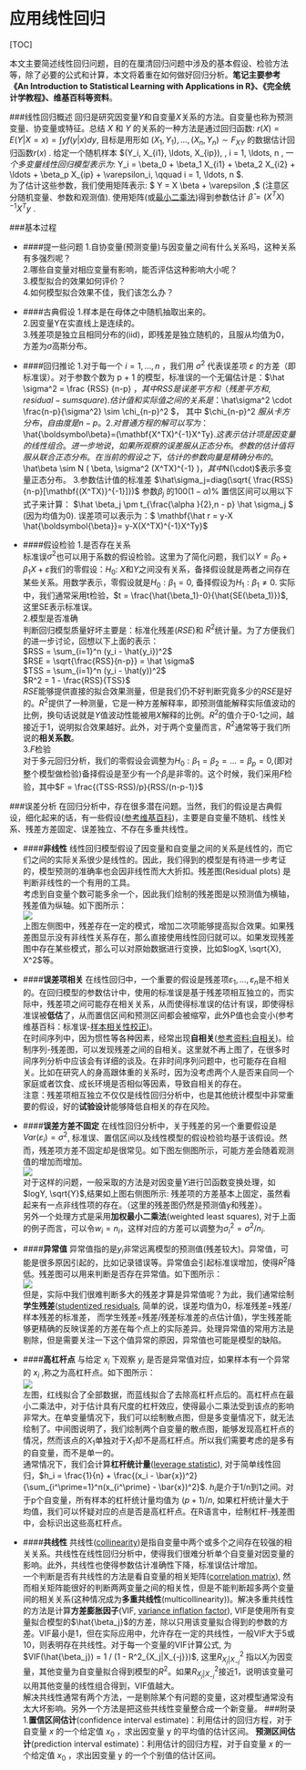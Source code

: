 应用线性回归
=============

[TOC]

本文主要简述线性回归问题，目的在厘清回归问题中涉及的基本假设、检验方法等，除了必要的公式和计算，本文将着重在如何做好回归分析。**笔记主要参考《An Introduction to Statistical Learning with Applications in R》、《完全统计学教程》、维基百科等资料**。

###线性回归概述
回归是研究因变量$Y$和自变量$X$关系的方法。自变量也称为预测变量、协变量或特征。总结 $X$ 和 $Y$ 的关系的一种方法是通过回归函数: $r(X) = E(Y|X=x) = \int yf(y|x)dy$, 目标是用形如 $(X_1,Y_1),\ldots,(X_n,Y_n) \sim F_{XY}$ 的数据估计回归函数$r(x)$ .
给定一个随机样本 $(Y_i, X_{i1}, \ldots, X_{ip}), \, i = 1, \ldots, n $, 一个多变量线性回归模型表示为:$ Y_i = \beta_0 + \beta_1 X_{i1} + \beta_2 X_{i2} + \ldots + \beta_p X_{ip} + \varepsilon_i, \qquad i = 1, \ldots, n $.   
为了估计这些参数，我们使用矩阵表示: $ Y = X \beta + \varepsilon \,$ (注意区分随机变量、参数和观测值).  使用矩阵(或[最小二乘法](http://zh.wikipedia.org/wiki/%E6%9C%80%E5%B0%8F%E4%BA%8C%E4%B9%98%E6%B3%95))得到参数估计 $\hat\beta = (X^T X)^{-1}X^T y$ . 

###基本过程
- ####提一些问题
1.自协变量(预测变量)与因变量之间有什么关系吗，这种关系有多强烈呢？  
2.哪些自变量对相应变量有影响，能否评估这种影响大小呢？  
3.模型拟合的效果如何评价？  
4.如何模型拟合效果不佳，我们该怎么办？
- ####古典假设
1.样本是在母体之中随机抽取出来的。  
2.因变量Y在实直线上是连续的。  
3.残差项是独立且相同分布的(iid)，即残差是独立随机的，且服从均值为0，方差为$\sigma$高斯分布。

- ####回归推论
1.对于每一个 $i=1,\ldots,n$ ，我们用 $\sigma^2$ 代表误差项 $\varepsilon$ 的方差（即标准误）。对于参数个数为 p + 1 的模型，标准误的一个无偏估计是：$\hat \sigma^2  = \frac {RSS} {n-p} $，其中 RSS 是误差平方和（残差平方和, residual-sum square).
估计值和实际值之间的关系是：$\hat\sigma^2 \cdot \frac{n-p}{\sigma^2} \sim  \chi_{n-p}^2 $， 其中 $\chi_{n-p}^2 $服从卡方分布，自由度是n-p。
2.对普通方程的解可以写为：$\hat{\boldsymbol\beta}=(\mathbf{X^TX)^{-1}X^Ty}$.这表示估计项是因变量的线性组合。进一步地说，如果所观察的误差服从正态分布。参数的估计值将服从联合正态分布。在当前的假设之下，估计的参数向量是精确分布的。$\hat\beta \sim N ( \beta, \sigma^2 (X^TX)^{-1} )$，其中$N(\cdot)$表示多变量正态分布。
3.参数估计值的标准差 $\hat\sigma_j=diag(\sqrt{ \frac{RSS}{n-p}[\mathbf{(X^TX)}^{-1}]})$ 参数$\beta_j$ 的$100(1-\alpha)\%$ 置信区间可以用以下式子来计算：
$\hat \beta_j  \pm t_{\frac{\alpha }{2},n - p} \hat \sigma_j $ (因为均值为0). 
误差项可以表示为：$ \mathbf{\hat r =  y-X \hat{\boldsymbol{\beta}}= y-X(X^TX)^{-1}X^Ty}$

- ####假设检验
1.是否存在关系  
标准误$\sigma^2$也可以用于系数的假设检验。这里为了简化问题，我们以$Y = \beta_0 + \beta_1 X + \varepsilon$我们的零假设：$H_0$: $X$和$Y$之间没有关系，备择假设就是两者之间存在某些关系。用数学表示，零假设就是$H_0: \beta_1 = 0$, 备择假设为$H_1: \beta_1 \neq 0$. 实际中，我们通常采用t检验，$t = \frac{\hat{\beta_1}-0}{\hat{SE(\beta_1)}}$, 这里SE表示标准误。  
2.模型是否准确  
判断回归模型质量好坏主要是：标准化残差($RSE$)和
$R^2$统计量。为了方便我们的进一步讨论，回想以下上面的表示：  
$RSS = \sum_{i=1}^n (y_i - \hat{y_i})^2$  
$RSE = \sqrt{\frac{RSS}{n-p}} = \hat \sigma$  
$TSS = \sum_{i=1}^n (y_i - \hat(y))^2$  
$R^2 = 1 - \frac{RSS}{TSS}$  
$RSE$能够提供直接的拟合效果测量，但是我们仍不好判断究竟多少的$RSE$是好的。$R^2$提供了一种测量，它是一种方差解释率，即预测值能解释实际值波动的比例，换句话说就是$Y$值波动性能被用$X$解释的比例。$R^2$的值介于0-1之间，越接近于1，说明拟合效果越好。此外，对于两个变量而言，$R^2$通常等于我们所说的**相关系数**。  
3.$F$检验  
对于多元回归分析，我们的零假设会调整为$H_0:\beta_1=\beta_2=\ldots=\beta_p=0$,(即对整个模型做检验)备择假设是至少有一个$\beta_j$是非零的。这个时候，我们采用$F$检验，其中$F = \frac{(TSS-RSS)/p}{RSS/(n-p-1)}$

###误差分析
在回归分析中，存在很多潜在问题。当然，我们的假设是古典假设，细化起来的话，有一些假设([参考维基百科](http://en.wikipedia.org/wiki/Linear_regression))，主要是自变量不随机、线性关系、残差方差固定、误差独立、不存在多重共线性。

- ####**非线性**
线性回归模型假设了因变量和自变量之间的关系是线性的，而它们之间的实际关系很少是线性的。因此，我们得到的模型是有待进一步考证的，模型预测的准确率也会因非线性而大大折扣。残差图(Residual plots) 是判断非线性的一个有用的工具。  
考虑到自变量个数可能多余一个，因此我们绘制的残差图是以预测值为横轴，残差值为纵轴。如下图所示：  
![](../../images/statistics/应用回归分析-非线性.jpg)  
上图左侧图中，残差存在一定的模式，增加二次项能够提高拟合效果。如果残差图显示没有非线性关系存在，那么直接使用线性回归就可以。如果发现残差图中存在某些模式，那么可以对原始数据进行变换，比如$logX, \sqrt{X}, X^2$等。
- ####**误差项相关**
在线性回归中，一个重要的假设是残差项$\varepsilon_1,...,\varepsilon_n$是不相关的。在回归模型的参数估计中，使用的标准误是基于残差项相互独立的，而实际中，残差项之间可能存在相关关系，从而使得标准误的估计有误，即使得标准误被**低估**了，从而置信区间和预测区间都会被缩窄，此外P值也会变小(参考维基百科：标准误-[样本相关性校正](http://zh.wikipedia.org/wiki/%E6%A0%87%E5%87%86%E8%AF%AF))。  
在时间序列中，因为惯性等各种因素，经常出现**自相关**([参考资料:自相关](https://www.google.com.hk/url?sa=t&rct=j&q=&esrc=s&source=web&cd=2&cad=rja&uact=8&ved=0CDIQFjAB&url=%68%74%74%70%3a%2f%2f%65%63%6f%2e%68%75%73%74%2e%65%64%75%2e%63%6e%2f%6a%69%6c%69%61%6e%67%2f%45%63%6f%6e%6f%6d%65%74%72%69%63%73%2f%64%6f%77%6e%6c%6f%61%64%2f%25%45%37%25%41%43%25%41%43%39%25%45%37%25%41%42%25%41%30%25%45%46%25%42%43%25%38%38%25%45%38%25%38%37%25%41%41%25%45%37%25%39%42%25%42%38%25%45%35%25%38%35%25%42%33%25%45%46%25%42%43%25%38%39%2e%70%70%74&ei=o8ofU8fkC4qZiAeZ8oH4Dg&usg=AFQjCNHmVLiydcZ-G6IQIz_yb_dWRbmEMg&sig2=-xXIYwSyh_Cm4NGqNbT11A&bvm=bv.62788935,d.aGc))。绘制序列-残差图，可以发现残差之间的自相关。这里就不再上图了，在很多时间序列分析中应该会有详细的谈及。在非时间序列问题中，也可能存在自相关。比如在研究人的身高跟体重的关系时，因为没考虑两个人是否来自同一个家庭或者饮食、成长环境是否相似等因素，导致自相关的存在。  
注意：残差项相互独立不仅仅是线性回归分析中，也是其他统计模型中非常重要的假设，好的**试验设计**能够降低自相关的存在风险。

- ####**误差方差不固定**
在线性回归分析中，关于残差的另一个重要假设是$Var(\varepsilon_i) = \sigma^2$, 标准误、置信区间以及线性模型的假设检验均基于该假设。然而，残差项方差不固定却是很常见。如下图左侧图所示，可能方差会随着观测值的增加而增加。  
![](../../images/statistics/应用回归分析-误差方差不固定.jpg)  
对于这样的问题，一般采取的方法是对因变量$Y$进行凹函数变换处理，如$logY, \sqrt{Y}$,结果如上图右侧图所示: 残差项的方差基本上固定，虽然看起来有一点非线性项的存在。（这里的残差图仍然是预测值y和残差）。  
另外一个处理方式是采用**加权最小二乘法**(weighted least squares), 对于上面的例子而言，可以令$w_i = n_i$，这样对应的方差可以调整为$\sigma_i^2 = \sigma^2 / n_i$. 
- ####**异常值**
异常值指的是$y_i$非常远离模型的预测值(残差较大)。异常值，可能是很多原因引起的，比如记录错误等。异常值会引起标准误增加，使得$R^2$降低。残差图可以用来判断是否存在异常值。如下图所示：  
![](../../images/statistics/应用回归分析-异常值.jpg)  
但是，实际中我们很难判断多大的残差才算是异常值呢？为此，我们通常绘制**学生残差**([studentized residuals](http://en.wikipedia.org/wiki/Studentized_residual),  简单的说，误差均值为0，标准残差=残差/样本残差的标准差， 而学生残差=残差/残差标准差的点估计值)，学生残差能够更精确的反映误差的方差在每个点上的实际差异。处理异常值的常用方法是剔除，但是需要关注一下这个值异常的原因，异常值也可能是模型的缺陷。  
- ####**高杠杆点**
与给定 $x_i$ 下观察 $y_i$ 是否是异常值对应，如果样本有一个异常的 $x_i$ ,称之为高杠杆点。如下图所示：  
![](../../images/statistics/应用回归分析-高杠杆点.jpg)  
左图，红线拟合了全部数据，而蓝线拟合了去除高杠杆点后的。高杠杆点在最小二乘法中，对于估计具有尺度的杠杆效应，使得最小二乘法受到该点的影响非常大。在单变量情况下，我们可以绘制散点图，但是多变量情况下，就无法绘制了。中间图说明了，我们绘制两个自变量的散点图，能够发现高杠杆点的情况，然而该点的$X_1$单独对于$X_1$却不是高杠杆点。所以我们需要考虑的是多有的自变量，而不是单一的。  
通常情况下，我们会计算**杠杆统计量**([leverage statistic](http://en.wikipedia.org/wiki/Leverage_(statistics))), 对于简单线性回归，$h_i = \frac{1}{n} + \frac{(x_i - \bar{x})^2}{\sum_{i^\prime=1}^n(x_{i^\prime} - \bar{x})^2}$. $h_i$是介于1/n到1之间。对于p个自变量，所有样本的杠杆统计量均值为 $(p+1)/n$, 如果杠杆统计量大于均值，我们可以怀疑对应的点是否是高杠杆点。在R语言中，绘制杠杆-残差图中，会标识出这些高杠杆点。
- ####**共线性**
共线性([collinearity](http://en.wikipedia.org/wiki/Collinearity))是指自变量中两个或多个之间存在较强的相关关系。共线性在线性回归分析中，使得我们很难分析单个自变量对因变量的影响。此外，共线性也使得参数估计准确性下降，标准误估计增加。  
一个判断是否有共线性的方法是看自变量的相关矩阵([correlation matrix](http://en.wikipedia.org/wiki/Correlation_matrix#Correlation_matrices)), 然而相关矩阵能很好的判断两两变量之间的相关性，但是不能判断超多两个变量间的相关关系(这种情况成为**多重共线性**(multicollinearity))。解决多重共线性的方法是计算**方差膨胀因子**(VIF, [variance inflation factor](http://en.wikipedia.org/wiki/Variance_inflation_factor)), VIF是使用所有变量拟合模型的$\hat{\beta_j}$的方差，除以只用该变量拟合得到的参数的方差。VIF最小是1，但在实际应用中，允许存在一定的共线性，一般VIF大于5或10，则表明存在共线性。对于每一个变量的VIF计算公式, 为$VIF(\hat{\beta_j}) = 1 / (1 - R^2_{X_j|X_{-j}})$, 这里$R^2_{X_j|X_{-j}}$ 指以$X_j$为因变量，其他变量为自变量拟合得到模型的$R^2$。如果$R^2_{X_j|X_{-j}}$接近1，说明该变量可以用其他变量的线性组合得到，VIF值越大。  
解决共线性通常有两个方法，一是剔除某个有问题的变量，这对模型通常没有太大坏影响。另外一个方法是把这些共线性变量整合成一个新变量。
###附录
1.**置信区间估计**(confidence interval estimate)：利用估计的回归方程，对于自变量 $x$ 的一个给定值 $x_0$ ，求出因变量 y 的平均值的估计区间。
**预测区间估计**(prediction interval estimate)：利用估计的回归方程，对于自变量 $x$ 的一个给定值 $x_0$ ，求出因变量 y 的一个个别值的估计区间。


